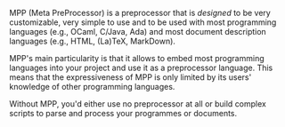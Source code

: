 MPP (Meta  PreProcessor) is  a preprocessor that  is *designed*  to be
very  customizable,  very simple  to  use and  to  be  used with  most
programming  languages (e.g.,  OCaml, C/Java,  Ada) and  most document
description languages (e.g., HTML, (La)TeX, MarkDown).

MPP's main particularity  is that it allows to  embed most programming
languages   into  your   project  and   use  it   as   a  preprocessor
language. This means that the expressiveness of MPP is only limited by
its users' knowledge of other programming languages.

Without MPP, you'd either use  no preprocessor at all or build complex
scripts to parse and process your programmes or documents.


